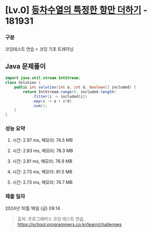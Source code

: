 # [Lv.0] [등차수열의 특정한 항만 더하기](https://school.programmers.co.kr/learn/courses/30/lessons/181931?language=java) - 181931 

### 구분

코딩테스트 연습 > 코딩 기초 트레이닝

## Java 문제풀이

```java
import java.util.stream.IntStream;
class Solution {
    public int solution(int a, int d, boolean[] included) {
        return IntStream.range(0, included.length)
            .filter(i -> included[i])
            .map(i -> a + i*d)
            .sum();
    }
}
```

### 성능 요약

1. 시간: 2.97 ms, 메모리: 74.5 MB

2. 시간: 2.83 ms, 메모리: 76.3 MB
3. 시간: 2.81 ms, 메모리: 76.9 MB
4. 시간: 2.73 ms, 메모리: 81.5 MB
5. 시간: 2.73 ms, 메모리: 74.7 MB

### 제출 일자

2024년 10월 18일 (금) 09:14

> 출처: 프로그래머스 코딩 테스트 연습, https://school.programmers.co.kr/learn/challenges